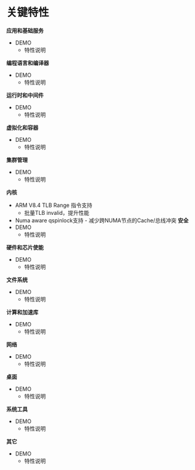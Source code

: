 # 关键特性<a name="ZH-CN_TOPIC_0228254580"></a>

**应用和基础服务**
-   DEMO
    -   特性说明

**编程语言和编译器**
-   DEMO
    -   特性说明

**运行时和中间件**
-   DEMO
    -   特性说明

**虚拟化和容器**
-   DEMO
    -   特性说明

**集群管理**
-   DEMO
    -   特性说明

**内核**
-   ARM V8.4 TLB Range 指令支持
    - 批量TLB invalid，提升性能
-    Numa aware qspinlock支持
    - 减少跨NUMA节点的Cache/总线冲突
**安全**
-   DEMO
    -   特性说明

**硬件和芯片使能**
-   DEMO
    -   特性说明

**文件系统**
-   DEMO
    -   特性说明

**计算和加速库**
-   DEMO
    -   特性说明

**网络**
-   DEMO
    -   特性说明

**桌面**
-   DEMO
    -   特性说明

**系统工具**
-   DEMO
    -   特性说明

**其它**
-   DEMO
    -   特性说明   